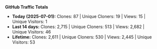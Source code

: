 
**GitHub Traffic Totals**

- **Today (2025-07-01):** Clones: 87 | Unique Cloners: 19 | Views: 15 | Unique Visitors: 1
- **Last 14 days:** Clones: 2,715 | Unique Cloners: 513 | Views: 2,682 | Unique Visitors: 46
- **Lifetime:** Clones: 2,611 | Unique Cloners: 530 | Views: 2,445 | Unique Visitors: 53
